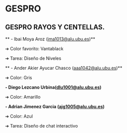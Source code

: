 # GESPRO
## GESPRO RAYOS Y CENTELLAS.

** - Ibai Moya Aroz (ima1013@alu.ubu.es)**

  ➔ Color favorito: Vantablack 
  
  ➔ Tarea: Diseño de Niveles
  

** - Ander Akier Ayucar Chasco (aaa1042@alu.ubu.es)**

  ➔ Color: Gris
  

**- Diego Lezcano Urbina(dlu1001@alu.ubu.es)**

  ➔ Color: Amarillo
  

**- Adrian Jimenez Garcia (ajg1005@alu.ubu.es)**

  ➔ Color: Azul 
  
  ➔ Tarea: Diseño de chat interactivo
  
